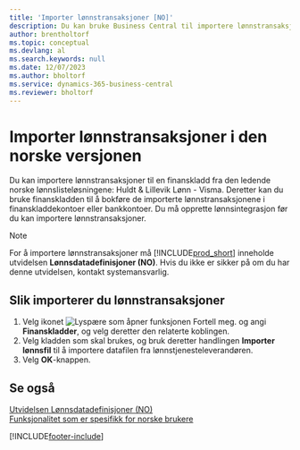 ```yaml
---
title: 'Importer lønnstransaksjoner [NO]'
description: Du kan bruke Business Central til importere lønnstransaksjoner til en finanskladd fra to eksterne lønnslisteløsninger.
author: brentholtorf
ms.topic: conceptual
ms.devlang: al
ms.search.keywords: null
ms.date: 12/07/2023
ms.author: bholtorf
ms.service: dynamics-365-business-central
ms.reviewer: bholtorf
---
```

# Importer lønnstransaksjoner i den norske versjonen

Du kan importere lønnstransaksjoner til en finanskladd fra den ledende norske lønnslisteløsningene: Huldt & Lillevik Lønn - Visma. Deretter kan du bruke finanskladden til å bokføre de importerte lønnstransaksjonene i finanskladdekontoer eller bankkontoer. Du må opprette lønnsintegrasjon før du kan importere lønnstransaksjoner.  

> [!NOTE]  
> For å importere lønnstransaksjoner må [!INCLUDE[prod_short](../../includes/prod_short.md)] inneholde utvidelsen **Lønnsdatadefinisjoner (NO)**. Hvis du ikke er sikker på om du har denne utvidelsen, kontakt systemansvarlig.  

## Slik importerer du lønnstransaksjoner  

1. Velg ikonet ![Lyspære som åpner funksjonen Fortell meg.](../../media/ui-search/search_small.png "Fortell hva du vil gjøre") og angi **Finanskladder**, og velg deretter den relaterte koblingen.  
2. Velg kladden som skal brukes, og bruk deretter handlingen **Importer lønnsfil** til å importere datafilen fra lønnstjenesteleverandøren.  
3. Velg **OK**-knappen.  

## Se også

[Utvidelsen Lønnsdatadefinisjoner (NO)](ui-extensions-payroll-data-definitions-no.md)  
[Funksjonalitet som er spesifikk for norske brukere](norway-local-functionality.md)  


[!INCLUDE[footer-include](../../includes/footer-banner.md)]